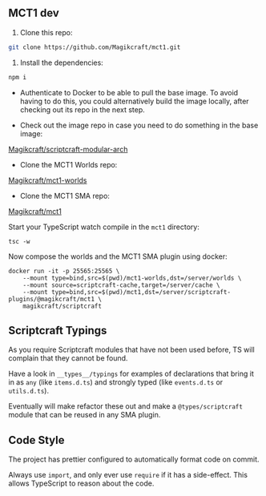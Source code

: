 ## MCT1 dev

1. Clone this repo:

```bash
git clone https://github.com/Magikcraft/mct1.git
```

1. Install the dependencies:

```bash
npm i
```

-   Authenticate to Docker to be able to pull the base image. To avoid having to do this, you could alternatively build the image locally, after checking out its repo in the next step.

-   Check out the image repo in case you need to do something in the base image:

[Magikcraft/scriptcraft-modular-arch](https://github.com/Magikcraft/scriptcraft-modular-arch)

-   Clone the MCT1 Worlds repo:

[Magikcraft/mct1-worlds](https://github.com/Magikcraft/mct1-worlds)

-   Clone the MCT1 SMA repo:

[Magikcraft/mct1](https://github.com/Magikcraft/mct1)

Start your TypeScript watch compile in the `mct1` directory:

    tsc -w

Now compose the worlds and the MCT1 SMA plugin using docker:

    docker run -it -p 25565:25565 \
        --mount type=bind,src=$(pwd)/mct1-worlds,dst=/server/worlds \
        --mount source=scriptcraft-cache,target=/server/cache \
        --mount type=bind,src=$(pwd)/mct1,dst=/server/scriptcraft-plugins/@magikcraft/mct1 \
        magikcraft/scriptcraft

## Scriptcraft Typings

As you require Scriptcraft modules that have not been used before, TS will complain that they cannot be found.

Have a look in `__types__/typings` for examples of declarations that bring it in as `any` (like `items.d.ts`) and strongly typed (like `events.d.ts` or `utils.d.ts`).

Eventually will make refactor these out and make a `@types/scriptcraft` module that can be reused in any SMA plugin.

## Code Style

The project has prettier configured to automatically format code on commit.

Always use `import`, and only ever use `require` if it has a side-effect. This allows TypeScript to reason about the code.
